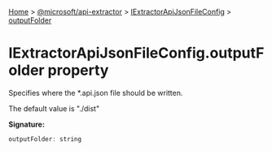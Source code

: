 [Home](./index) &gt; [@microsoft/api-extractor](api-extractor.md) &gt; [IExtractorApiJsonFileConfig](api-extractor.iextractorapijsonfileconfig.md) &gt; [outputFolder](api-extractor.iextractorapijsonfileconfig.outputfolder.md)

# IExtractorApiJsonFileConfig.outputFolder property

Specifies where the \*.api.json file should be written. 

 The default value is "./dist"

**Signature:**
```javascript
outputFolder: string
```
